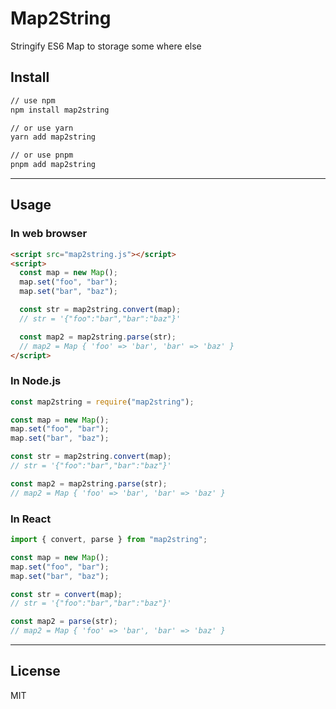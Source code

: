 # Map2String

Stringify ES6 Map to storage some where else

## Install

```bash
// use npm
npm install map2string

// or use yarn
yarn add map2string

// or use pnpm
pnpm add map2string
```

---

## Usage

### In web browser

```html
<script src="map2string.js"></script>
<script>
  const map = new Map();
  map.set("foo", "bar");
  map.set("bar", "baz");

  const str = map2string.convert(map);
  // str = '{"foo":"bar","bar":"baz"}'

  const map2 = map2string.parse(str);
  // map2 = Map { 'foo' => 'bar', 'bar' => 'baz' }
</script>
```

### In Node.js

```js
const map2string = require("map2string");

const map = new Map();
map.set("foo", "bar");
map.set("bar", "baz");

const str = map2string.convert(map);
// str = '{"foo":"bar","bar":"baz"}'

const map2 = map2string.parse(str);
// map2 = Map { 'foo' => 'bar', 'bar' => 'baz' }
```

### In React

```js
import { convert, parse } from "map2string";

const map = new Map();
map.set("foo", "bar");
map.set("bar", "baz");

const str = convert(map);
// str = '{"foo":"bar","bar":"baz"}'

const map2 = parse(str);
// map2 = Map { 'foo' => 'bar', 'bar' => 'baz' }
```

---

## License

MIT
